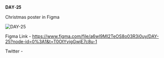 𝐃𝐀𝐘-𝟐𝟓

Christmas poster in Figma

![DAY-25](https://user-images.githubusercontent.com/85480387/209448072-5214b7f7-b5d2-44e3-ba25-dd402fc956d3.jpg)

Figma Link - https://www.figma.com/file/a6wl9MI2TeOS8o03R3i0uy/DAY-25?node-id=0%3A1&t=T0OtYvjgGwjE7c8u-1

Twitter - 

